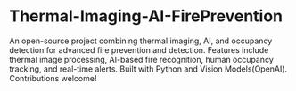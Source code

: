 # Thermal-Imaging-AI-FirePrevention
An open-source project combining thermal imaging, AI, and occupancy detection for advanced fire prevention and detection. Features include thermal image processing, AI-based fire recognition, human occupancy tracking, and real-time alerts. Built with Python and Vision Models(OpenAI). Contributions welcome!
